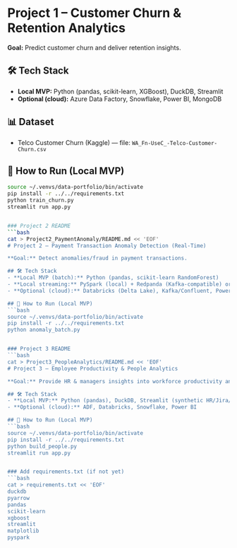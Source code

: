 # Project 1 – Customer Churn & Retention Analytics

**Goal:** Predict customer churn and deliver retention insights.

## 🛠️ Tech Stack
- **Local MVP:** Python (pandas, scikit-learn, XGBoost), DuckDB, Streamlit
- **Optional (cloud):** Azure Data Factory, Snowflake, Power BI, MongoDB

## 📊 Dataset
- Telco Customer Churn (Kaggle) — file: `WA_Fn-UseC_-Telco-Customer-Churn.csv`

## 🚀 How to Run (Local MVP)
```bash
source ~/.venvs/data-portfolio/bin/activate
pip install -r ../../requirements.txt
python train_churn.py
streamlit run app.py


### Project 2 README
```bash
cat > Project2_PaymentAnomaly/README.md << 'EOF'
# Project 2 – Payment Transaction Anomaly Detection (Real-Time)

**Goal:** Detect anomalies/fraud in payment transactions.

## 🛠️ Tech Stack
- **Local MVP (batch):** Python (pandas, scikit-learn RandomForest)
- **Local streaming:** PySpark (local) + Redpanda (Kafka-compatible) or PySpark file stream
- **Optional (cloud):** Databricks (Delta Lake), Kafka/Confluent, Power BI

## 🚀 How to Run (Local MVP)
```bash
source ~/.venvs/data-portfolio/bin/activate
pip install -r ../../requirements.txt
python anomaly_batch.py


### Project 3 README
```bash
cat > Project3_PeopleAnalytics/README.md << 'EOF'
# Project 3 – Employee Productivity & People Analytics

**Goal:** Provide HR & managers insights into workforce productivity and utilization.

## 🛠️ Tech Stack
- **Local MVP:** Python (pandas), DuckDB, Streamlit (synthetic HR/Jira/Slack)
- **Optional (cloud):** ADF, Databricks, Snowflake, Power BI

## 🚀 How to Run (Local MVP)
```bash
source ~/.venvs/data-portfolio/bin/activate
pip install -r ../../requirements.txt
python build_people.py
streamlit run app.py


### Add requirements.txt (if not yet)
```bash
cat > requirements.txt << 'EOF'
duckdb
pyarrow
pandas
scikit-learn
xgboost
streamlit
matplotlib
pyspark
